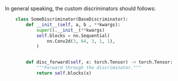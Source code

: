 

In general speaking, the custom discriminators should follows:

```python
    class SomeDiscriminator(BaseDiscriminator):
        def __init__(self, a, b , **kwargs):
            super().__init__(**kwargs)
            self.blocks = nn.Sequential(
                nn.Conv2d(3, 64, 3, 1, 1),
            )


        def disc_forward(self, x: torch.Tensor) -> torch.Tensor:
            """Forward through the discriminator."""
            return self.blocks(x)
```